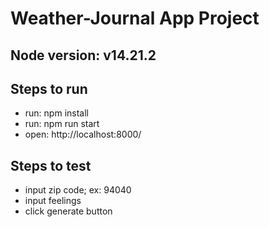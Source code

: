 # Weather-Journal App Project

## Node version: v14.21.2

## Steps to run

- run: npm install
- run: npm run start
- open: http://localhost:8000/

## Steps to test

- input zip code; ex: 94040
- input feelings
- click generate button
